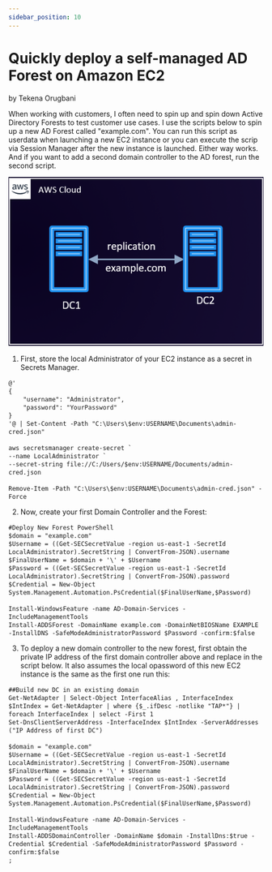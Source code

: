 ```yaml
---
sidebar_position: 10
---
```


# Quickly deploy a self-managed AD Forest on Amazon EC2
by Tekena Orugbani

When working with customers, I often need to spin up and spin down Active Directory Forests to test customer use cases. I use the scripts below to spin up a new AD Forest called "example.com". You can run this script as userdata when launching a new EC2 instance or you can execute the scrip via Session Manager after the new instance is launched. Either way works. And if you want to add a second domain controller to the AD forest, run the second script.

![IMAGE1](IMG/IMG-1.png)

1. First, store the local Administrator of your EC2 instance as a secret in Secrets Manager.

```
@'
{
    "username": "Administrator",
    "password": "YourPassword"
}
'@ | Set-Content -Path "C:\Users\$env:USERNAME\Documents\admin-cred.json"

aws secretsmanager create-secret `
--name LocalAdministrator `
--secret-string file://C:/Users/$env:USERNAME/Documents/admin-cred.json

Remove-Item -Path "C:\Users\$env:USERNAME\Documents\admin-cred.json" -Force
```

2. Now, create your first Domain Controller and the Forest:

```
#Deploy New Forest PowerShell
$domain = "example.com" 
$Username = ((Get-SECSecretValue -region us-east-1 -SecretId LocalAdministrator).SecretString | ConvertFrom-JSON).username
$FinalUserName = $domain + '\' + $Username
$Password = ((Get-SECSecretValue -region us-east-1 -SecretId LocalAdministrator).SecretString | ConvertFrom-JSON).password
$Credential = New-Object System.Management.Automation.PsCredential($FinalUserName,$Password)

Install-WindowsFeature -name AD-Domain-Services -IncludeManagementTools
Install-ADDSForest -DomainName example.com -DomainNetBIOSName EXAMPLE -InstallDNS -SafeModeAdministratorPassword $Password -confirm:$false
```

3. To deploy a new domain controller to the new forest, first obtain the private IP address of the first domain controller above and replace in the script below. It also assumes the local opassword of this new EC2 instance is the same as the first one run this:

```
##Build new DC in an existing domain
Get-NetAdapter | Select-Object InterfaceAlias , InterfaceIndex
$IntIndex = Get-NetAdapter | where {$_.ifDesc -notlike "TAP*"} | foreach InterfaceIndex | select -First 1
Set-DnsClientServerAddress -InterfaceIndex $IntIndex -ServerAddresses ("IP Address of first DC")

$domain = "example.com"
$Username = ((Get-SECSecretValue -region us-east-1 -SecretId LocalAdministrator).SecretString | ConvertFrom-JSON).username
$FinalUserName = $domain + '\' + $Username
$Password = ((Get-SECSecretValue -region us-east-1 -SecretId LocalAdministrator).SecretString | ConvertFrom-JSON).password
$Credential = New-Object System.Management.Automation.PsCredential($FinalUserName,$Password)

Install-WindowsFeature -name AD-Domain-Services -IncludeManagementTools
Install-ADDSDomainController -DomainName $domain -InstallDns:$true -Credential $Credential -SafeModeAdministratorPassword $Password -confirm:$false
;
```
